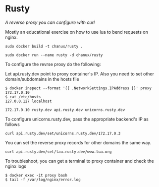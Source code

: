 Rusty
===

*A reverse proxy you can configure with curl*

Mostly an educational exercise on how to use lua to bend requests on nginx.

```
sudo docker build -t chanux/rusty .

sudo docker run --name rusty -d chanux/rusty
```

To configure the revrse proxy do the following:

Let api.rusty.dev point to proxy container's IP.
Also you need to set other domain/subdomains in the hosts file

```
$ docker inspect --format '{{ .NetworkSettings.IPAddress }}' proxy
172.17.0.10
$ cat /etc/hosts
127.0.0.127 localhost

172.17.0.10 rusty.dev api.rusty.dev unicorns.rusty.dev
```

To configure unicorns.rusty.dev, pass the appropriate backend's IP as follows

`curl api.rusty.dev/set/unicorns.rusty.dev/172.17.0.3`

You can set the reverse proxy records for other domains the same way.

`curl api.rusty.dev/set/lau.rusty.dev/www.lua.org`

To troubleshoot, you can get a terminal to proxy container and check the nginx logs

```
$ docker exec -it proxy bash
$ tail -f /var/log/nginx/error.log
```
